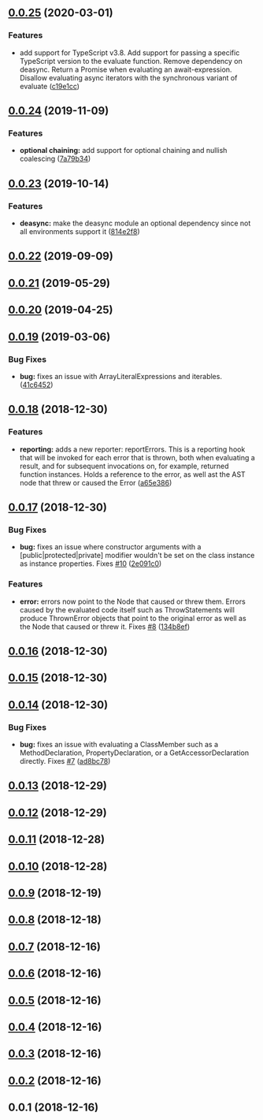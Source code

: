 ## [0.0.25](https://github.com/wessberg/ts-evaluator/compare/v0.0.24...v0.0.25) (2020-03-01)


### Features

* add support for TypeScript v3.8. Add support for passing a specific TypeScript version to the evaluate function. Remove dependency on deasync. Return a Promise when evaluating an await-expression. Disallow evaluating async iterators with the synchronous variant of evaluate ([c19e1cc](https://github.com/wessberg/ts-evaluator/commit/c19e1cca6ba84c38bbb63f3c0a8db8f0722a2e63))



## [0.0.24](https://github.com/wessberg/ts-evaluator/compare/v0.0.23...v0.0.24) (2019-11-09)


### Features

* **optional chaining:** add support for optional chaining and nullish coalescing ([7a79b34](https://github.com/wessberg/ts-evaluator/commit/7a79b34e6dd098a87f98bfab64c707a640c55ade))



## [0.0.23](https://github.com/wessberg/ts-evaluator/compare/v0.0.22...v0.0.23) (2019-10-14)


### Features

* **deasync:** make the deasync module an optional dependency since not all environments support it ([814e2f8](https://github.com/wessberg/ts-evaluator/commit/814e2f857132b9ff356a15be0c41217eb5c27f64))



## [0.0.22](https://github.com/wessberg/ts-evaluator/compare/v0.0.21...v0.0.22) (2019-09-09)



## [0.0.21](https://github.com/wessberg/ts-evaluator/compare/v0.0.20...v0.0.21) (2019-05-29)



## [0.0.20](https://github.com/wessberg/ts-evaluator/compare/v0.0.19...v0.0.20) (2019-04-25)



## [0.0.19](https://github.com/wessberg/ts-evaluator/compare/v0.0.18...v0.0.19) (2019-03-06)


### Bug Fixes

* **bug:** fixes an issue with ArrayLiteralExpressions and iterables. ([41c6452](https://github.com/wessberg/ts-evaluator/commit/41c6452342b31f606ee5fb9c4c50c6bc2d867e76))



## [0.0.18](https://github.com/wessberg/ts-evaluator/compare/v0.0.17...v0.0.18) (2018-12-30)


### Features

* **reporting:** adds a new reporter: reportErrors. This is a reporting hook that will be invoked for each error that is thrown, both when evaluating a result, and for subsequent invocations on, for example, returned function instances. Holds a reference to the error, as well ast the AST node that threw or caused the Error ([a65e386](https://github.com/wessberg/ts-evaluator/commit/a65e3861a1659e80ffd46e9c2ed48dff756dfebc))



## [0.0.17](https://github.com/wessberg/ts-evaluator/compare/v0.0.16...v0.0.17) (2018-12-30)


### Bug Fixes

* **bug:** fixes an issue where constructor arguments with a [public|protected|private] modifier wouldn't be set on the class instance as instance properties. Fixes [#10](https://github.com/wessberg/ts-evaluator/issues/10) ([2e091c0](https://github.com/wessberg/ts-evaluator/commit/2e091c034c46832715a493c26dc0a320de8c9ff9))


### Features

* **error:** errors now point to the Node that caused or threw them. Errors caused by the evaluated code itself such as ThrowStatements will produce ThrownError objects that point to the original error as well as the Node that caused or threw it. Fixes [#8](https://github.com/wessberg/ts-evaluator/issues/8) ([134b8ef](https://github.com/wessberg/ts-evaluator/commit/134b8efc4ea5854695883150641ffabac413bd5c))



## [0.0.16](https://github.com/wessberg/ts-evaluator/compare/v0.0.15...v0.0.16) (2018-12-30)



## [0.0.15](https://github.com/wessberg/ts-evaluator/compare/v0.0.14...v0.0.15) (2018-12-30)



## [0.0.14](https://github.com/wessberg/ts-evaluator/compare/v0.0.13...v0.0.14) (2018-12-30)


### Bug Fixes

* **bug:** fixes an issue with evaluating a ClassMember such as a MethodDeclaration, PropertyDeclaration, or a GetAccessorDeclaration directly. Fixes [#7](https://github.com/wessberg/ts-evaluator/issues/7) ([ad8bc78](https://github.com/wessberg/ts-evaluator/commit/ad8bc78f585f13211329ba7345d9c5b2d3b9d201))



## [0.0.13](https://github.com/wessberg/ts-evaluator/compare/v0.0.12...v0.0.13) (2018-12-29)



## [0.0.12](https://github.com/wessberg/ts-evaluator/compare/v0.0.11...v0.0.12) (2018-12-29)



## [0.0.11](https://github.com/wessberg/ts-evaluator/compare/v0.0.10...v0.0.11) (2018-12-28)



## [0.0.10](https://github.com/wessberg/ts-evaluator/compare/v0.0.9...v0.0.10) (2018-12-28)



## [0.0.9](https://github.com/wessberg/ts-evaluator/compare/v0.0.8...v0.0.9) (2018-12-19)



## [0.0.8](https://github.com/wessberg/ts-evaluator/compare/v0.0.7...v0.0.8) (2018-12-18)



## [0.0.7](https://github.com/wessberg/ts-evaluator/compare/v0.0.6...v0.0.7) (2018-12-16)



## [0.0.6](https://github.com/wessberg/ts-evaluator/compare/v0.0.5...v0.0.6) (2018-12-16)



## [0.0.5](https://github.com/wessberg/ts-evaluator/compare/v0.0.4...v0.0.5) (2018-12-16)



## [0.0.4](https://github.com/wessberg/ts-evaluator/compare/v0.0.3...v0.0.4) (2018-12-16)



## [0.0.3](https://github.com/wessberg/ts-evaluator/compare/v0.0.2...v0.0.3) (2018-12-16)



## [0.0.2](https://github.com/wessberg/ts-evaluator/compare/v0.0.1...v0.0.2) (2018-12-16)



## 0.0.1 (2018-12-16)



